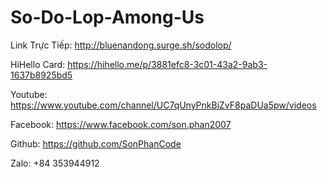 # So-Do-Lop-Among-Us

Link Trực Tiếp: http://bluenandong.surge.sh/sodolop/

HiHello Card: https://hihello.me/p/3881efc8-3c01-43a2-9ab3-1637b8925bd5

Youtube: https://www.youtube.com/channel/UC7qUnyPnkBiZvF8paDUa5pw/videos

Facebook: https://www.facebook.com/son.phan2007

Github: https://github.com/SonPhanCode

Zalo: +84 353944912 
